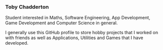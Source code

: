 ### Toby Chadderton

Student interested in Maths, Software Engineering, App Development,
Game Development and Computer Science in general.

I generally use this GitHub profile to store hobby projects that I worked on with
friends as well as Applications, Utilities and Games that I have developed.
